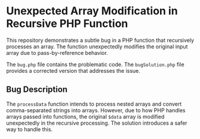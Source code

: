 # Unexpected Array Modification in Recursive PHP Function

This repository demonstrates a subtle bug in a PHP function that recursively processes an array. The function unexpectedly modifies the original input array due to pass-by-reference behavior. 

The `bug.php` file contains the problematic code.  The `bugSolution.php` file provides a corrected version that addresses the issue.

## Bug Description
The `processData` function intends to process nested arrays and convert comma-separated strings into arrays. However, due to how PHP handles arrays passed into functions, the original `$data` array is modified unexpectedly in the recursive processing.  The solution introduces a safer way to handle this.